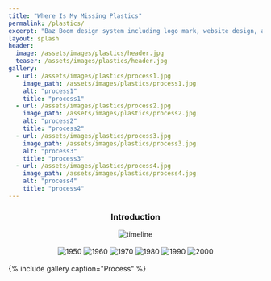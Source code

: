 ```yaml
---
title: "Where Is My Missing Plastics"
permalink: /plastics/
excerpt: "Baz Boom design system including logo mark, website design, and branding applications."
layout: splash
header:
  image: /assets/images/plastics/header.jpg
  teaser: /assets/images/plastics/header.jpg
gallery:
  - url: /assets/images/plastics/process1.jpg
    image_path: /assets/images/plastics/process1.jpg
    alt: "process1"
    title: "process1"
  - url: /assets/images/plastics/process2.jpg
    image_path: /assets/images/plastics/process2.jpg
    alt: "process2"
    title: "process2"
  - url: /assets/images/plastics/process3.jpg
    image_path: /assets/images/plastics/process3.jpg
    alt: "process3"
    title: "process3"
  - url: /assets/images/plastics/process4.jpg
    image_path: /assets/images/plastics/process4.jpg
    alt: "process4"
    title: "process4"
---
```


<h3 style="text-align:center;">Introduction</h3>

<div style="text-align: center;" width="70%">
  <img src="/assets/images/plastics/timeline.jpg" alt="timeline">
</div>
<br>
<div style="text-align: center;">
  <img src="/assets/images/plastics/1950.jpg" alt="1950">
  <img src="/assets/images/plastics/1960.jpg" alt="1960">
  <img src="/assets/images/plastics/1970.jpg" alt="1970">
  <img src="/assets/images/plastics/1980.jpg" alt="1980">
  <img src="/assets/images/plastics/1990.jpg" alt="1990">
  <img src="/assets/images/plastics/2000.jpg" alt="2000">
</div>
<br>
{% include gallery caption="Process" %}

